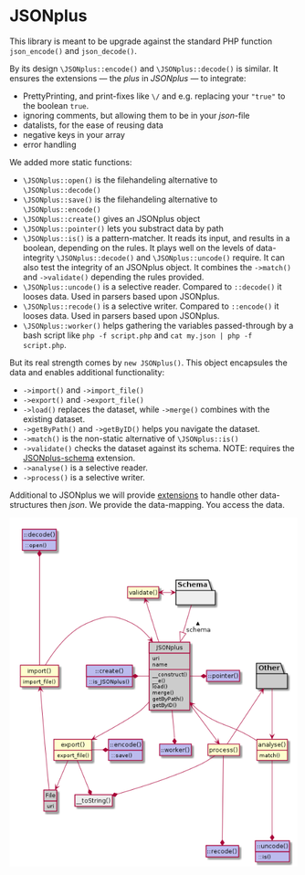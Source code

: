 # JSONplus

This library is meant to be upgrade against the standard PHP function `json_encode()` and `json_decode()`.

By its design `\JSONplus::encode()` and `\JSONplus::decode()` is similar. It ensures the extensions &mdash; the *plus* in *JSONplus* &mdash; to integrate:
- PrettyPrinting, and print-fixes like `\/` and e.g. replacing your `"true"` to the boolean `true`.
- ignoring comments, but allowing them to be in your *json*-file
- datalists, for the ease of reusing data
- negative keys in your array
- error handling

We added more static functions:
- `\JSONplus::open()` is the filehandeling alternative to `\JSONplus::decode()`
- `\JSONplus::save()` is the filehandeling alternative to `\JSONplus::encode()`
- `\JSONplus::create()` gives an JSONplus object
- `\JSONplus::pointer()` lets you substract data by path
- `\JSONplus::is()` is a pattern-matcher. It reads its input, and results in a boolean, depending on the rules. It plays well on the levels of data-integrity `\JSONplus::decode()` and `\JSONplus::uncode()` require. It can also test the integrity of an JSONplus object. It combines the `->match()` and `->validate()` depending the rules provided.
- `\JSONplus::uncode()` is a selective reader. Compared to `::decode()` it looses data. Used in parsers based upon JSONplus.
- `\JSONplus::recode()` is a selective writer. Compared to `::encode()` it looses data. Used in parsers based upon JSONplus.
- `\JSONplus::worker()` helps gathering the variables passed-through by a bash script like `php -f script.php` and `cat my.json | php -f script.php`.

But its real strength comes by `new JSONplus()`. This object encapsules the data and enables additional functionality:
- `->import()` and `->import_file()`
- `->export()` and `->export_file()`
- `->load()` replaces the dataset, while `->merge()` combines with the existing dataset.
- `->getByPath()` and `->getByID()` helps you navigate the dataset.
- `->match()` is the non-static alternative of `\JSONplus::is()`
- `->validate()` checks the dataset against its schema. NOTE: requires the [JSONplus-schema](https://github.com/JSONplus/schema) extension.
- `->analyse()` is a selective reader.
- `->process()` is a selective writer.

Additional to JSONplus we will provide [extensions](https://github.com/JSONplus/) to handle other data-structures then *json*. We provide the data-mapping. You access the data.

![JSONplus model](JSONplus-model.png)
